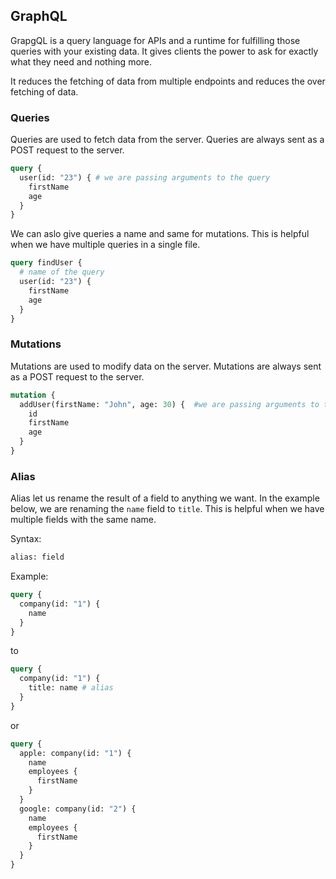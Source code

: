 ## GraphQL

GrapgQL is a query language for APIs and a runtime for fulfilling those queries with your existing data. It gives clients the power to ask for exactly what they need and nothing more.

It reduces the fetching of data from multiple endpoints and reduces the over fetching of data.

### Queries

Queries are used to fetch data from the server. Queries are always sent as a POST request to the server.

```graphql
query {
  user(id: "23") { # we are passing arguments to the query
    firstName
    age
  }
}
```

We can aslo give queries a name and same for mutations. This is helpful when we have multiple queries in a single file.

```graphql
query findUser {
  # name of the query
  user(id: "23") {
    firstName
    age
  }
}
```

### Mutations

Mutations are used to modify data on the server. Mutations are always sent as a POST request to the server.


```graphql
mutation {
  addUser(firstName: "John", age: 30) {  #we are passing arguments to the mutation
    id
    firstName
    age
  }
}
```

### Alias

Alias let us rename the result of a field to anything we want. In the example below, we are renaming the `name` field to `title`. This is helpful when we have multiple fields with the same name.

Syntax:

```graphql
alias: field
```

Example:

```graphql
query {
  company(id: "1") {
    name
  }
}
```

to

```graphql
query {
  company(id: "1") {
    title: name # alias
  }
}
```

or

```graphql
query {
  apple: company(id: "1") {
    name
    employees {
      firstName
    }
  }
  google: company(id: "2") {
    name
    employees {
      firstName
    }
  }
}
```
